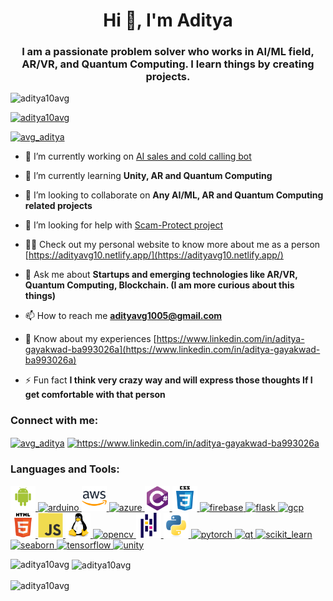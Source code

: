 <h1 align="center">Hi 👋, I'm Aditya </h1>
<h3 align="center">I am a passionate problem solver who works in AI/ML field, AR/VR, and Quantum Computing. I learn things by creating projects.</h3>

<p align="left"> <img src="https://komarev.com/ghpvc/?username=aditya10avg&label=Profile%20views&color=0e75b6&style=flat" alt="aditya10avg" /> </p>

<p align="left"> <a href="https://github.com/ryo-ma/github-profile-trophy"><img src="https://github-profile-trophy.vercel.app/?username=aditya10avg" alt="aditya10avg" /></a> </p>

<p align="left"> <a href="https://twitter.com/avg_aditya" target="blank"><img src="https://img.shields.io/twitter/follow/avg_aditya?logo=twitter&style=for-the-badge" alt="avg_aditya" /></a> </p>

- 🔭 I’m currently working on [AI sales and cold calling bot](https://github.com/aditya10avg/Sales-Bot.git)

- 🌱 I’m currently learning **Unity, AR and Quantum Computing**

- 👯 I’m looking to collaborate on **Any AI/ML, AR and Quantum Computing related projects**

- 🤝 I’m looking for help with [Scam-Protect project](https://github.com/aditya10avg/Scam-Protect.git)

- 👨‍💻 Check out my personal website to know more about me as a person [https://adityavg10.netlify.app/](https://adityavg10.netlify.app/)

- 💬 Ask me about **Startups and emerging technologies like AR/VR, Quantum Computing, Blockchain. (I am more curious about this things)**

- 📫 How to reach me **adityavg1005@gmail.com**

- 📄 Know about my experiences [https://www.linkedin.com/in/aditya-gayakwad-ba993026a](https://www.linkedin.com/in/aditya-gayakwad-ba993026a)

- ⚡ Fun fact **I think very crazy way and will express those thoughts If I get comfortable with that person**

<h3 align="left">Connect with me:</h3>
<p align="left">
<a href="https://twitter.com/avg_aditya" target="blank"><img align="center" src="https://raw.githubusercontent.com/rahuldkjain/github-profile-readme-generator/master/src/images/icons/Social/twitter.svg" alt="avg_aditya" height="30" width="40" /></a>
<a href="https://linkedin.com/in/https://www.linkedin.com/in/aditya-gayakwad-ba993026a" target="blank"><img align="center" src="https://raw.githubusercontent.com/rahuldkjain/github-profile-readme-generator/master/src/images/icons/Social/linked-in-alt.svg" alt="https://www.linkedin.com/in/aditya-gayakwad-ba993026a" height="30" width="40" /></a>
</p>

<h3 align="left">Languages and Tools:</h3>
<p align="left"> <a href="https://developer.android.com" target="_blank" rel="noreferrer"> <img src="https://raw.githubusercontent.com/devicons/devicon/master/icons/android/android-original-wordmark.svg" alt="android" width="40" height="40"/> </a> <a href="https://www.arduino.cc/" target="_blank" rel="noreferrer"> <img src="https://cdn.worldvectorlogo.com/logos/arduino-1.svg" alt="arduino" width="40" height="40"/> </a> <a href="https://aws.amazon.com" target="_blank" rel="noreferrer"> <img src="https://raw.githubusercontent.com/devicons/devicon/master/icons/amazonwebservices/amazonwebservices-original-wordmark.svg" alt="aws" width="40" height="40"/> </a> <a href="https://azure.microsoft.com/en-in/" target="_blank" rel="noreferrer"> <img src="https://www.vectorlogo.zone/logos/microsoft_azure/microsoft_azure-icon.svg" alt="azure" width="40" height="40"/> </a> <a href="https://www.w3schools.com/cs/" target="_blank" rel="noreferrer"> <img src="https://raw.githubusercontent.com/devicons/devicon/master/icons/csharp/csharp-original.svg" alt="csharp" width="40" height="40"/> </a> <a href="https://www.w3schools.com/css/" target="_blank" rel="noreferrer"> <img src="https://raw.githubusercontent.com/devicons/devicon/master/icons/css3/css3-original-wordmark.svg" alt="css3" width="40" height="40"/> </a> <a href="https://firebase.google.com/" target="_blank" rel="noreferrer"> <img src="https://www.vectorlogo.zone/logos/firebase/firebase-icon.svg" alt="firebase" width="40" height="40"/> </a> <a href="https://flask.palletsprojects.com/" target="_blank" rel="noreferrer"> <img src="https://www.vectorlogo.zone/logos/pocoo_flask/pocoo_flask-icon.svg" alt="flask" width="40" height="40"/> </a> <a href="https://cloud.google.com" target="_blank" rel="noreferrer"> <img src="https://www.vectorlogo.zone/logos/google_cloud/google_cloud-icon.svg" alt="gcp" width="40" height="40"/> </a> <a href="https://www.w3.org/html/" target="_blank" rel="noreferrer"> <img src="https://raw.githubusercontent.com/devicons/devicon/master/icons/html5/html5-original-wordmark.svg" alt="html5" width="40" height="40"/> </a> <a href="https://developer.mozilla.org/en-US/docs/Web/JavaScript" target="_blank" rel="noreferrer"> <img src="https://raw.githubusercontent.com/devicons/devicon/master/icons/javascript/javascript-original.svg" alt="javascript" width="40" height="40"/> </a> <a href="https://www.linux.org/" target="_blank" rel="noreferrer"> <img src="https://raw.githubusercontent.com/devicons/devicon/master/icons/linux/linux-original.svg" alt="linux" width="40" height="40"/> </a> <a href="https://opencv.org/" target="_blank" rel="noreferrer"> <img src="https://www.vectorlogo.zone/logos/opencv/opencv-icon.svg" alt="opencv" width="40" height="40"/> </a> <a href="https://pandas.pydata.org/" target="_blank" rel="noreferrer"> <img src="https://raw.githubusercontent.com/devicons/devicon/2ae2a900d2f041da66e950e4d48052658d850630/icons/pandas/pandas-original.svg" alt="pandas" width="40" height="40"/> </a> <a href="https://www.python.org" target="_blank" rel="noreferrer"> <img src="https://raw.githubusercontent.com/devicons/devicon/master/icons/python/python-original.svg" alt="python" width="40" height="40"/> </a> <a href="https://pytorch.org/" target="_blank" rel="noreferrer"> <img src="https://www.vectorlogo.zone/logos/pytorch/pytorch-icon.svg" alt="pytorch" width="40" height="40"/> </a> <a href="https://www.qt.io/" target="_blank" rel="noreferrer"> <img src="https://upload.wikimedia.org/wikipedia/commons/0/0b/Qt_logo_2016.svg" alt="qt" width="40" height="40"/> </a> <a href="https://scikit-learn.org/" target="_blank" rel="noreferrer"> <img src="https://upload.wikimedia.org/wikipedia/commons/0/05/Scikit_learn_logo_small.svg" alt="scikit_learn" width="40" height="40"/> </a> <a href="https://seaborn.pydata.org/" target="_blank" rel="noreferrer"> <img src="https://seaborn.pydata.org/_images/logo-mark-lightbg.svg" alt="seaborn" width="40" height="40"/> </a> <a href="https://www.tensorflow.org" target="_blank" rel="noreferrer"> <img src="https://www.vectorlogo.zone/logos/tensorflow/tensorflow-icon.svg" alt="tensorflow" width="40" height="40"/> </a> <a href="https://unity.com/" target="_blank" rel="noreferrer"> <img src="https://www.vectorlogo.zone/logos/unity3d/unity3d-icon.svg" alt="unity" width="40" height="40"/> </a> </p>

<p><img align="left" src="https://github-readme-stats.vercel.app/api/top-langs?username=aditya10avg&show_icons=true&locale=en&layout=compact" alt="aditya10avg" /></p>

<p>&nbsp;<img align="center" src="https://github-readme-stats.vercel.app/api?username=aditya10avg&show_icons=true&locale=en" alt="aditya10avg" /></p>

<p><img align="center" src="https://github-readme-streak-stats.herokuapp.com/?user=aditya10avg&" alt="aditya10avg" /></p>
